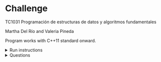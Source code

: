 # Challenge
TC1031 Programación de estructuras de datos y algoritmos fundamentales

Martha Del Río and Valeria Pineda

Program works with C++11 standard onward.

<details><summary> Run instructions </summary>

## Terminal (bash or zsh)
1. Open terminal in Challenge directory
2. Run ```/bin/sh runny.sh``` command

## VS Code
1. Ruin Build Task (Command/Ctrl + Shift + B)
2. Change directory to src/
3. Run ```./main.out``` command in Integrated Terminal

## Xcode
1. Add Challenge folder to project
2. Make sure scheme is Challenge/src (Go to Product->Scheme->Edit Scheme->In Run Options use custom working directory and add path to Challenge/src)
3. Add Entry.cpp, Register.cpp, ComputerConnections.cpp and main.cpp to Compile Sources
4. Run :)
</details>

<details><summary> Questions </summary>

## Part 1
1. How many registers are there in the document?
2. How many records were registered on day 2? What day is this?
3. Do any of the computers belong to Jeffrey, Betty, Katherine, Scott, Benjamin, Samuel or Raymond?
4. What is the internal IP address of the company?
5. Is any computer named "server.reto.com"?
6. What email services are used?

Answers: [here](https://github.com/vpinedagon2000/Challenge/blob/master/1_answers.txt)

## Part 2
1. What IP address are you using?
2. What was the last incoming IP? Is it internal or external?
3. How many incoming connections does this computer have?
4. How many outgoing connections does this computer have?
5. Extra: Does this computer have 3 consecutive connections to the same site?

Answers: [here](https://github.com/vpinedagon2000/Challenge/blob/master/2_answers.txt)

</details>